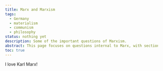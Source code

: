 ```yaml
---
title: Marx and Marxism
tags:
  - Germany
  - materialism
  - communism
  - philosophy
status: nothing yet
description: Some of the important questions of Marxism.
abstract: This page focuses on questions internal to Marx, with sections introducing important topics that will be explored on their own pages
toc: true
---
```


I love Karl Marx!
